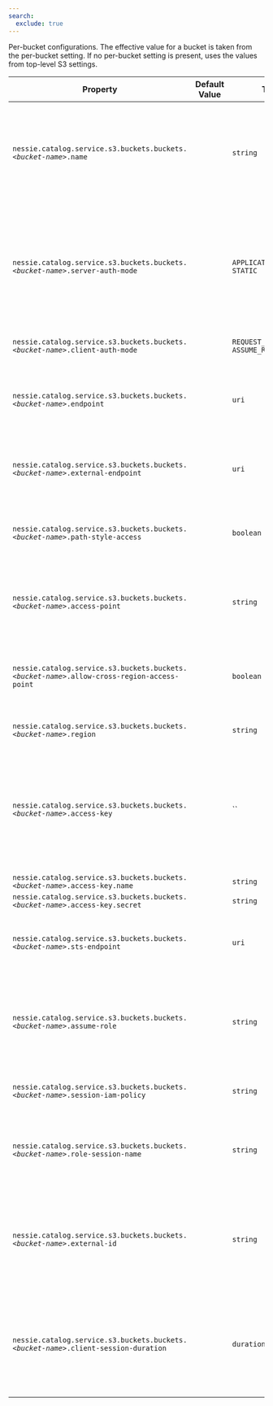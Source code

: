 ```yaml
---
search:
  exclude: true
---
```

<!--start-->

Per-bucket configurations. The effective value for a bucket is taken from the per-bucket  setting. If no per-bucket setting is present, uses the values from top-level S3 settings.

| Property | Default Value | Type | Description |
|----------|---------------|------|-------------|
| `nessie.catalog.service.s3.buckets.buckets.`_`<bucket-name>`_`.name` |  | `string` | The name of the bucket. If unset, the name of the bucket will be extracted from the  configuration option, e.g. if `nessie.catalog.service.s3.bucket1.name=my-bucket` is set,  the bucket name will be `my-bucket`; otherwise, it will be `bucket1`.   <br><br>This should only be defined if the bucket name contains non-alphanumeric characters, such as  dots or dashes.  |
| `nessie.catalog.service.s3.buckets.buckets.`_`<bucket-name>`_`.server-auth-mode` |  | `APPLICATION_GLOBAL, STATIC` | The authentication mode to use by the Catalog server. If not set, the default is `STATIC` . Depending on the authentication mode, other properties may be required.   <br><br>Valid values are:   <br><br> * `APPLICATION_GLOBAL`: Use the AWSSDK [default        credentials provider ](https://docs.aws.amazon.com/sdk-for-java/latest/developer-guide/credentials-chain.html).    <br> * `STATIC`: Static credentials provided through the `access-key` option.  <br><br> |
| `nessie.catalog.service.s3.buckets.buckets.`_`<bucket-name>`_`.client-auth-mode` |  | `REQUEST_SIGNING, ASSUME_ROLE` | Controls the authentication mode for Catalog clients accessing this bucket. If not set, the  default is `REQUEST_SIGNING`. |
| `nessie.catalog.service.s3.buckets.buckets.`_`<bucket-name>`_`.endpoint` |  | `uri` | Endpoint URI, required for private (non-AWS) clouds, specified either per bucket or in the  top-level S3 settings.  <br><br>If the endpoint URIs for the Nessie server and clients differ, this one defines the endpoint  used for the Nessie server.  |
| `nessie.catalog.service.s3.buckets.buckets.`_`<bucket-name>`_`.external-endpoint` |  | `uri` | When using a specific endpoint (`endpoint`) and the endpoint URIs for the Nessie server  differ, you can specify the URI passed down to clients using this setting.  Otherwise, clients  will receive the value from the `endpoint` setting.  |
| `nessie.catalog.service.s3.buckets.buckets.`_`<bucket-name>`_`.path-style-access` |  | `boolean` | Whether to use path-style access. If true, path-style access will be used, as in: `https://<domain>/<bucket>` . If false, a virtual-hosted style will be used instead, as in:  `https://<bucket>.<domain>`. If unspecified, the default will depend on the cloud  provider.  |
| `nessie.catalog.service.s3.buckets.buckets.`_`<bucket-name>`_`.access-point` |  | `string` | AWS Access point for this bucket. Access points can be used to perform S3 operations by  specifying a mapping of bucket to access points. This is useful for multi-region access,  cross-region access, disaster recovery, etc. <br><br>See: [Access      Points ](https://docs.aws.amazon.com/AmazonS3/latest/userguide/using-access-points.html) |
| `nessie.catalog.service.s3.buckets.buckets.`_`<bucket-name>`_`.allow-cross-region-access-point` |  | `boolean` | Authorize cross-region calls when contacting an `access-point`. <br><br>By default, attempting to use an access point in a different region will throw an exception.  When enabled, this property allows using access points in other regions.  |
| `nessie.catalog.service.s3.buckets.buckets.`_`<bucket-name>`_`.region` |  | `string` | DNS name of the region, required for AWS. The region must be specified for AWS, either per  bucket or in the top-level S3 settings.  |
| `nessie.catalog.service.s3.buckets.buckets.`_`<bucket-name>`_`.access-key` |  | `` | An access-key-id and secret-access-key must be configured using the `name` and `secret` fields, either per bucket or in the top-level S3 settings.  <br><br>Required when `server-authentication-mode` is `STATIC`.   <br><br>For STS, this defines the Access Key ID and Secret Key ID to be used as a basic credential  for obtaining temporary session credentials.  |
| `nessie.catalog.service.s3.buckets.buckets.`_`<bucket-name>`_`.access-key.name` |  | `string` |  |
| `nessie.catalog.service.s3.buckets.buckets.`_`<bucket-name>`_`.access-key.secret` |  | `string` |  |
| `nessie.catalog.service.s3.buckets.buckets.`_`<bucket-name>`_`.sts-endpoint` |  | `uri` | The [Security Token  Service ](https://docs.aws.amazon.com/STS/latest/APIReference/welcome.html) endpoint.  <br><br>This parameter must be set when running in a private (non-AWS) cloud and the catalog is  configured to use S3 sessions (e.g. to use the "assume role" functionality).  |
| `nessie.catalog.service.s3.buckets.buckets.`_`<bucket-name>`_`.assume-role` |  | `string` | The [ARN](https://docs.aws.amazon.com/IAM/latest/UserGuide/reference-arns.html) of  the role to assume for accessing S3 data.  This parameter is required for Amazon S3, but may not  be required for other storage providers (e.g. Minio does not use it at all).   <br><br>If this option is defined, the server will attempt to assume the role at startup and cache  the returned session credentials.  |
| `nessie.catalog.service.s3.buckets.buckets.`_`<bucket-name>`_`.session-iam-policy` |  | `string` | IAM policy in JSON format to be used as an inline [session  policy ](https://docs.aws.amazon.com/IAM/latest/UserGuide/access_policies.html#policies_session) (optional).  <br><br>See: AssumeRoleRequest#policy() |
| `nessie.catalog.service.s3.buckets.buckets.`_`<bucket-name>`_`.role-session-name` |  | `string` | An identifier for the assumed role session. This parameter is most important in cases when the  same role is assumed by different principals in different use cases. <br><br>See: AssumeRoleRequest#roleSessionName() |
| `nessie.catalog.service.s3.buckets.buckets.`_`<bucket-name>`_`.external-id` |  | `string` | An identifier for the party assuming the role. This parameter must match the external ID  configured in IAM rules that [govern](https://docs.aws.amazon.com/IAM/latest/UserGuide/id_roles_create_for-user_externalid.html) the assume role process for the specified `role-arn`.   <br><br>This parameter is essential in preventing the [Confused  Deputy ](https://docs.aws.amazon.com/IAM/latest/UserGuide/confused-deputy.html) problem. <br><br>See: AssumeRoleRequest#externalId() |
| `nessie.catalog.service.s3.buckets.buckets.`_`<bucket-name>`_`.client-session-duration` |  | `duration` | A higher bound estimate of the expected duration of client "sessions" working with data in this  bucket.  A session, for example, is the lifetime of an Iceberg REST catalog object on the client  side. This value is used for validating expiration times of credentials associated with the  warehouse.   <br><br>This parameter is relevant only when `client-authentication-mode` is `ASSUME_ROLE` . |
